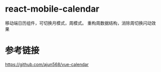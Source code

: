 # react-mobile-calendar
移动端日历组件，可切换月模式，周模式。
重构周数据结构，消除周切换闪动效果

# 参考链接
https://github.com/ajun568/vue-calendar
